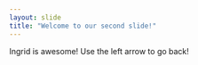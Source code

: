 ```yaml
---
layout: slide
title: "Welcome to our second slide!"
---
```

Ingrid is awesome!
Use the left arrow to go back!
